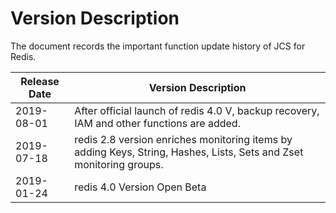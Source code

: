 # Version Description
The document records the important function update history of JCS for Redis.

| Release Date    |  Version Description     |
| -----------| ------------------ |
| 2019-08-01 | After official launch of redis 4.0 V, backup recovery, IAM and other functions are added. |
| 2019-07-18 | redis 2.8 version enriches monitoring items by adding Keys, String, Hashes, Lists, Sets and Zset monitoring groups. |
| 2019-01-24 | redis 4.0 Version  Open Beta |
